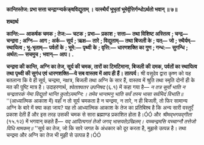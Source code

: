 **कान्तिस्तेज: प्रभा सत्ता चन्द्राग्न्यर्कक्र्षविद्युताम् ।** **यत्स्थैर्यं भूभृतां भूमेर्वृत्तिर्गन्धोऽर्थतो भवान् ॥ ७॥** 

**शब्दार्थ** 

**कान्ति:—** **आकर्षक चमक** **; तेज:—** **चटक** **; प्रभा—** **प्रकाश** **; सत्ता—** **तथा विशिष्ट अस्तित्व** **; चन्द्र—** **चन्द्रमा** **; अग्नि—** **आग** **;** **अर्क—** **सूर्य** **; ऋक्ष—** **तारे** **; विद्युताम्—** **तथा बिजली के** **; यत्—** **जो** **; स्थैर्यम्—** **स्थायित्व** **; भू-भृताम्—** **पर्वतों के** **; भूमे:—** **पृथ्वी** **के** **; वृत्ति:—** **धारणशक्ति का गुण** **; गन्ध:—** **सुगन्धि** **; अर्थत:—** **सचमुच** **; भवान्—** **आप।** **.** 

**चन्द्रमा की कान्ति, अग्नि का तेज, सूर्य की चमक, तारों का टिमटिमाना, बिजली की** **दमक, पर्वतों का स्थायित्व तथा पृथ्वी की सुगंध एवं धारणशक्ति—ये सब वास्तव में आप ही** **हैं।** **तात्पर्य :** श्री वसुदेव द्वारा कृष्ण को यह बतलाना कि वे ही सूर्य, चन्द्रमा, नक्षत्र, बिजली तथा अग्नि के सार हैं, वास्तव में श्रुति तथा स्मृति दोनों ही के मत की पुष्टि मात्र है। उदाहरणार्थ, *श्वेताश्वतर* *उपनिषद* (६.१) में कहा गया है— *न तत्र सूर्यो भाति न चन्द्रतारकं* *नेमा विद्युतो भान्ति कुतोऽयमग्नि:।* *तमेव भान्तमनु भाति सर्वं* *तस्य भासा सर्वमिदं विभाति॥* ''(आध्यात्मिक आकाश में) वहाँ न तो सूर्य चमकता है न चन्द्रमा, न तारे, न ही बिजली, तो फिर सामान्य अग्नि के बारे में क्या कहा जाय? यह तो आध्यात्मिक आकाश के तेज का प्रतिबिश्ब है कि अन्य सारी वस्तुएँ प्रकाश देती हैं और इस तरह उसकी चमक से सारा ब्रह्माण्ड प्रकाशित होता है।ÓÓ और *श्रीमद्भगवद्गीता* (१५.१२) में भगवान् कहते हैं— *यद् आदित्यगतं तेजो जगद् भासयतेऽखिलम्।* *यच्चन्द्रमसि यच्चाग्नौ तत्तेजो विधि मामकम्॥* ''सूर्य का तेज, जो कि सारे जगत के अंधकार को दूर करता है, मुझसे उत्पन्न है। तथा चन्द्रमा और अग्नि का तेज भी मुझी से उत्पन्न है।ÓÓ  